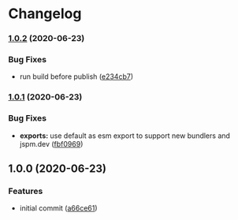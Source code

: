 # Changelog

### [1.0.2](https://www.github.com/kenoxa/svelte-htm/compare/v1.0.1...v1.0.2) (2020-06-23)


### Bug Fixes

* run build before publish ([e234cb7](https://www.github.com/kenoxa/svelte-htm/commit/e234cb74db1bb38ae911d3145daa96cab886cc0a))

### [1.0.1](https://www.github.com/kenoxa/svelte-htm/compare/v1.0.0...v1.0.1) (2020-06-23)


### Bug Fixes

* **exports:** use default as esm export to support new bundlers and jspm.dev ([fbf0969](https://www.github.com/kenoxa/svelte-htm/commit/fbf0969a9a085ce6d02c838add00743f2e126c2a))

## 1.0.0 (2020-06-23)

### Features

- initial commit ([a66ce61](https://www.github.com/kenoxa/svelte-htm/commit/a66ce61e61d8925e697a2632b8628bc4386ae5f5))
